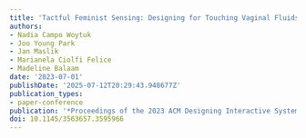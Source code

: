 ```yaml
---
title: 'Tactful Feminist Sensing: Designing for Touching Vaginal Fluids'
authors:
- Nadia Campo Woytuk
- Joo Young Park
- Jan Maslik
- Marianela Ciolfi Felice
- Madeline Balaam
date: '2023-07-01'
publishDate: '2025-07-12T20:29:43.948677Z'
publication_types:
- paper-conference
publication: '*Proceedings of the 2023 ACM Designing Interactive Systems Conference*'
doi: 10.1145/3563657.3595966
---
```

